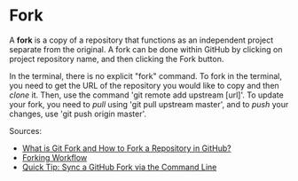 # Fork

A **fork** is a copy of a repository that functions as an 
independent project separate from the original. A fork can 
be done within GitHub by clicking on project repository name, 
and then clicking the Fork button.

In the terminal, there is no explicit "fork" command. To fork in 
the terminal, you need to get the URL of the repository you would 
like to copy and then *clone* it. Then, use the command 'git remote 
add upstream [url]'. To update your fork, you need to *pull* using 
'git pull upstream master', and to *push* your changes, use 
'git push origin master'.

Sources:
* [What is Git Fork and How to Fork a Repository in GitHub?](https://www.toolsqa.com/git/git-fork/#:~:text=Git%20Fork%20is%20a%20simple%20process%20in%20GitHub,the%20same%20are%20covered%20in%20the%20next%20section.)
* [Forking Workflow](https://www.atlassian.com/git/tutorials/comparing-workflows/forking-workflow)
* [Quick Tip: Sync a GitHub Fork via the Command Line](https://www.sitepoint.com/quick-tip-synch-a-github-fork-via-the-command-line/)